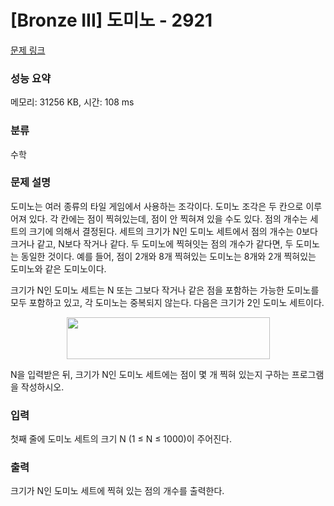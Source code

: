 # [Bronze III] 도미노 - 2921 

[문제 링크](https://www.acmicpc.net/problem/2921) 

### 성능 요약

메모리: 31256 KB, 시간: 108 ms

### 분류

수학

### 문제 설명

<p>도미노는 여러 종류의 타일 게임에서 사용하는 조각이다. 도미노 조각은 두 칸으로 이루어져 있다. 각 칸에는 점이 찍혀있는데, 점이 안 찍혀져 있을 수도 있다. 점의 개수는 세트의 크기에 의해서 결정된다. 세트의 크기가 N인 도미노 세트에서 점의 개수는 0보다 크거나 같고, N보다 작거나 같다. 두 도미노에 찍혀잇는 점의 개수가 같다면, 두 도미노는 동일한 것이다. 예를 들어, 점이 2개와 8개 찍혀있는 도미노는 8개와 2개 찍혀있는 도미노와 같은 도미노이다.</p>

<p>크기가 N인 도미노 세트는 N 또는 그보다 작거나 같은 점을 포함하는 가능한 도미노를 모두 포함하고 있고, 각 도미노는 중복되지 않는다. 다음은 크기가 2인 도미노 세트이다.</p>

<p style="text-align: center;"><img alt="" src="" style="width: 325px; height: 67px;"></p>

<p>N을 입력받은 뒤, 크기가 N인 도미노 세트에는 점이 몇 개 찍혀 있는지 구하는 프로그램을 작성하시오.</p>

### 입력 

 <p>첫째 줄에 도미노 세트의 크기 N (1 ≤ N ≤ 1000)이 주어진다.</p>

### 출력 

 <p>크기가 N인 도미노 세트에 찍혀 있는 점의 개수를 출력한다.</p>

